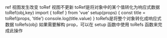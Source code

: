 ref 视图发生改变
toRef 视图不更新
toRef是将对象中的某个值转化为响应式数据 toRef(obj,key)
import { toRef } from 'vue'
setup(props) {
  const title = toRef(props, 'title')
  console.log(title.value)
}
toRefs是将整个对象转化成响应式数据 toRefs(obj)
如果需要解构 prop，可以在 setup 函数中使用 toRefs 函数来完成此操作